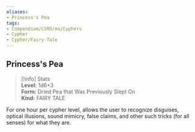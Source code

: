 ```yaml
---
aliases:
- Princess's Pea
tags:
- Compendium/CSRD/en/Cyphers
- Cypher
- Cypher/Fairy-Tale
---
```


  
## Princess's Pea  
>[!info] Stats  
> **Level:** 1d6+3  
> **Form:** Dried Pea that Was Previously Slept On  
> **Kind:** FAIRY TALE
  
For one hour per cypher level, allows the user to recognize disguises, optical illusions, sound mimicry, false claims, and other such tricks (for all senses) for what they are.
